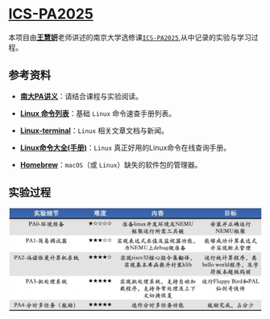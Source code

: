 # [ICS-PA2025](https://github.com/NotSleeply/ICS-PA2025)

本项目由[**王慧妍**](http://www.why.ink:8080)老师讲述的南京大学选修课[`ICS-PA2025`](https://space.bilibili.com/49964811/lists/6270320?type=season),从中记录的实验与学习过程。

## 参考资料

- [**南大PA讲义**](https://nju-projectn.github.io/ics-pa-gitbook)：请结合课程与实验阅读。

- [**Linux 命令列表**](https://dosbat.com/linux/hot.html)：基础 `Linux` 命令速查手册列表。

- [**Linux-terminal**](https://cn.linux-terminal.com)：`Linux` 相关文章文档与新闻。

- [**Linux命令大全(手册)**](https://www.linuxcool.com)：`Linux` 真正好用的Linux命令在线查询手册。

- [**Homebrew**](https://brew.sh/zh-cn)：`macOS`（或 `Linux`）缺失的软件包的管理器。

## 实验过程

<div align="center">
  <img src="doc/ICS-PA 实验进程图.png" alt="PyOJ2025-9-20" style="width:500px;">
</div>
